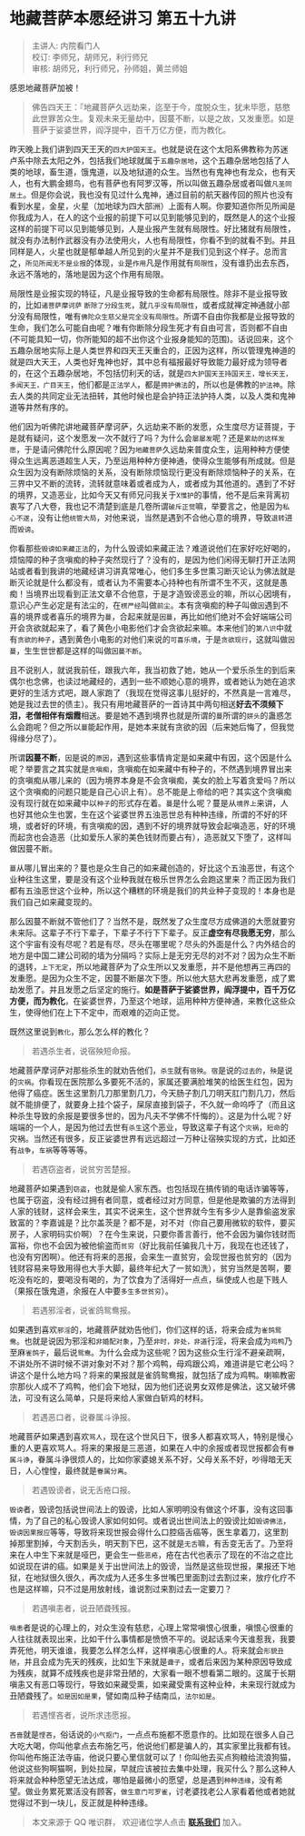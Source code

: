 # 地藏菩萨本愿经讲习 第五十九讲

> 主讲人: 内院看门人 <br />
> 校订: 李师兄，胡师兄，利行师兄 <br />
> 审核: 胡师兄，利行师兄，孙师姐，黄兰师姐 <br />

感恩地藏菩萨加被！

> 佛告四天王：『地藏菩萨久远劫来，迄至于今，度脱众生，犹未毕愿，慈愍此世罪苦众生。复观未来无量劫中，因蔓不断，以是之故，又发重愿。如是菩萨于娑婆世界，阎浮提中，百千万亿方便，而为教化。

昨天晚上我们讲到四天王天的`四大护国天王`。也就是说在这个太阳系佛教称为苏迷卢系中除去太阳之外，包括我们地球就属于`五趣杂居地`，这个五趣杂居地包括了人类的地球，畜生道，饿鬼道，以及地狱道的众生。当然也有鬼神也有龙众，也有天人，也有大鹏金翅鸟，也有菩萨也有阿罗汉等，所以叫做五趣杂居或者叫做`凡圣同居土`。但是你会说，我也没有见过什么鬼神，通过目前的航天器传回的照片也没有看到水星，金星，火星（加地球为四大部洲）上面有人啊。你要知道你所见所闻是你我成为人，在人的这个业报的前提下可以见到能够见到的，既然是人的这个业报这样的前提下可以见到能够见到，人是业报产生就有局限性。好比猪就有局限性，就没有办法制作武器没有办法使用火，人也有局限性，你看不到的就看不到。并且同样是人，火星也就是郁单越人所见到的火星并不是我们见到这个样子。总而言之，`所见所闻无不是业报`的体现，`业`是`作用`凡是作用就有`局限性`，没有谁扔出去东西，永远不落地的，落地是因为这个作用有局限。

局限性是业报实现的特征，凡是业报导致的生命都有局限性。除非不是业报导致的，比如`诸菩萨摩诃萨` `断除了分段生死`，就`几乎没有局限性`，或者成就禅定神通就小部分没有局限性，唯有`佛陀众生慈父是完全没有局限性`。所谓不自由你我都是业报导致的生命，我们怎么可能自由呢？唯有你断除分段生死才有自由可言，否则都不自由(不可能具知一切，你所能知的超不出你这个业报身能知的范围)。话说回来，这个五趣杂居地实际上是人类世界和四天王天重合的，正因为这样，所以管理鬼神道的就是四大天王，人类也好鬼神也好，其中总有福报最好导致能力最好成为领导者的，在这个五趣杂居地，不包括忉利天的话，就是`四大护国天王持国天王，增长天王，多闻天王，广目天王`，他们都是`正法学人`，都是`拥护佛法`的，所以也是佛教的`护法神`。除去人类的共同定业无法扭转，其他时候也是会护持正法护持人类，以及人类和鬼神道等井然有序的。

他们因为听佛陀讲地藏菩萨摩诃萨，久远劫来不断的发愿，众生度尽方证菩提，于是就有疑问，这个发愿发一次不就行了吗？为什么会`屡屡发`呢？还是`累劫的这样发愿`，于是请问佛陀什么原因呢？因为`地藏菩萨`久远劫来普度众生，运用种种方便使得众生远离恶道超生人天，乃至运用种种方便神通，使得众生能够有所成就。但是众生因为没有断除烦恼的关系，没有断除烦恼现行更没有断除烦恼种子的关系，在三界中又不断的流转，流转就意味着或者成为人，或者成为其他道的。遇到了不好的境界，又造恶业，比如今天又有师兄问我关于`X惟护`的事情，他不是后来背离初衷写了八大卷，我也记不清楚到底是几卷所谓`破斥正觉`嘛，举要言之，他是因为`私心不遂`，没有让他`统管大局`，对他来说，当然是遇到不合他心意的境界，导致`退转`进而`毁谤`。

你看那些`毁谤如来藏正法`的，为什么毁谤如来藏正法？难道说他们在家好吃好喝的，烦恼障的种子贪嗔痴的种子突然现行了？没有的，是因为他们闲得无聊打开正法网站或者看到我讲的地藏经讲习讲真常唯心，他们多生多世熏习断灭论认为佛法就是断灭论就是什么都没有，或者认为不需要本心持种也有所谓不生不灭，这就是愚痴！当境界出现看到正法文章不合他意，于是才造毁谤恶业的嘛，所以心因境有，意识心产生必定是有法尘的，在`楞严经`叫做`前尘`。本有贪嗔痴的种子叫做`因`遇到不喜的境界或者喜乐的境界为`蔓`，合起来就是`因蔓`，再比如他们绝对不会好端端公司开会贪欲就起来了，看了黄色小电影他们才会贪欲起来嘛。本来他们的`第八识`中就有`贪欲的种子`，遇到黄色小电影的对他们来说的`可喜乐境`，于是`贪欲现行`，这就叫做`因蔓`，生生世世都是这样的叫做`因蔓不断`。

且不说别人，就说我前任，跟我六年，我当初救了她，她从一个爱乐杀生的到后来偶尔也念佛，也读过地藏经的，遇到一些不顺她心意的境界，或者她认为她在追求更好的生活方式吧，跟人家跑了（我现在觉得这事儿挺好的，不然真是一言难尽，她是我过去世的债主）。我只有用地藏菩萨的一首诗其中两句相送**好去不须频下泪，老僧相伴有烟霞**相送。要是她不遇到境界也就是所谓的`蔓`所谓的`姘头`的蛊惑怎么会跑呢？但之所以`蔓`能起作用，是她本来就有贪欲的因（后来她后悔了，但我觉得缘分尽了）。

所谓**因蔓不断**，`因`是说的`原因`，遇到这些事情肯定是如来藏中有因，这个因是什么呢？举要言之其实就是`贪嗔痴`，贪嗔痴在如来藏中有种子的，不然遇到境界冒出来的贪嗔痴从哪儿来的（因为境界本身是不会贪嗔痴，美女的脸上写着贪爱吗？所以这个贪嗔痴的问题只能是自己心识上有）。总不能是上帝给的吧？其实这个贪嗔痴没有现行就在如来藏中以`种子`的形式存在着。`蔓`是什么呢？蔓是从`境界上`来讲，人也好其他众生也罢，生在这个娑婆世界五浊恶世总有种种违缘，所谓的不好的环境，或者好的环境，有贪嗔痴的因，遇到不好的境界就导致会起嗔造恶，好的环境而起贪也会造恶（比如爱乐人家的美色钱财而要占有），造恶就又下堕了，这样叫做因蔓不断。

`蔓`从哪儿冒出来的？蔓也是众生自己的如来藏创造的，好比这个五浊恶世，有这个业种往生这里，要是没有这个业种我就在极乐世界怎么会跑这里来？而正因为我们都有五浊恶世这个业种，所以这个糟糕的环境是我们的共业种子变现的！本身也是我们自己如来藏变现的。

那么因蔓不断就不管他们了？当然不是，既然发了众生度尽方成佛道的大愿就要穷未来际。这辈子不行下辈子，下辈子不行下下辈子。反正**虚空有尽我愿无穷**，那么这个宇宙有没有尽呢？若是有尽，尽头在哪里呢？尽头的外面是什么？内外结合的地方是中国二建公司砌的墙为分隔吗？实际上是无穷无尽的对不对？因为众生不断的退转，`上下无定`，所以地藏菩萨为了众生所以又发重愿，并不是他想再三再四的发重愿。是因为众生不定，因蔓不断屡次下堕。所以他大慈大悲再发重愿，成了累劫发愿了。并且发愿之后坚定的施行。**如是菩萨于娑婆世界，阎浮提中，百千万亿方便，而为教化**，在娑婆世界，乃至这个地球，运用种种方便神通，来教化这些众生，使得他们在上下不定中，而艰难的迈向正觉。

既然这里说到`教化`，那么怎么样的教化？

> 若遇杀生者，说宿殃短命报。

地藏菩萨摩诃萨对那些杀生的就劝告他们，`杀生`就有`宿殃`。`宿`是说的`过去的`，`殃`是说的`灾祸`。你看现在医院那么多要死不活的，家属还要满脸堆笑的给医生红包，因为他得了癌症。医生这里割几刀那里割几刀，今天肠子割几刀明天肛门割几刀，然后就不能排便了，就要身上挂个袋子，屎尿直接到袋子，不久就一命呜呼了（而且这种杀生导致的余报是要很多世的，因为凡夫不学佛不忏悔的）。这是为什么呢？好端端的一个人，是因为他过去世有`杀生`这个恶业，导致这辈子有这个`灾祸`，`短命`的灾祸。当然还有很多，反正娑婆世界有远远超过一万种让宿殃实现的方式，比如还有`战争`，`车祸`等等等等。

> 若遇窃盗者，说贫穷苦楚报。

地藏菩萨如果遇到`窃盗`，也就是偷人家东西。也包括现在搞传销的电话诈骗等等，也属于窃盗，没有经过拥有者同意，或者经过对方同意，但是他是欺骗的方法得到人家的钱财，这样会来生，其实不说来生，这个世界就今生有多少人是靠偷盗发家致富的？李嘉诚是？比尔盖茨是？都不是，对不对（你自己要用微软的软件，要买房子，人家明码实价啊）？在今生来说，只要你善言善行，他不会因为骗你钱财而富裕，你也不会因为被他偷盗而`贫穷`（好比我前任骗我几十万，我现在也还钱了，也没有穷困啊）。他还有将来的恶报，会来生一直贫穷，会现世报也贫穷的（因为钱财容易来导致用得也大手大脚，最终年纪大了一贫如洗），贫穷当然是苦啊，要吃没有吃的，要喝没有喝的，为了饮食为了活得好一点点，纵使成人也是下贱人（果报在饿鬼道，余报在人中要`多生多世贫穷`）。

> 若遇邪淫者，说雀鸽鸳鸯报。

如果遇到喜欢`邪淫`的，地藏菩萨就劝告他们，你们这样的话，将来会成为`雀鸽鸳鸯`。也就是说因为邪淫和`非婚配对象`，乃至`非时，非处，非道`行淫，将来会成为`鸡鸭`乃至麻`雀鸽子`，最后说`鸳鸯`。为什么会成为这些呢？因为这些众生行淫不避亲疏啊，不讲处所不讲时候不讲对象对不对？那个鸡鸭，母鸡跟公鸡，难道讲是它老公吗？讲这个是什么地方吗？将来的果报就是雀鸽鸳鸯报，就包括了成为鸡鸭。喇嘛教密宗那伙人成不了鸡鸭，他们会下地狱，因为他们还说男女双修是佛法，这又破坏佛法，可没有这么简单，只是将来给人家做白斩鸡的材料。

> 若遇恶口者，说眷属斗诤报。

地藏菩萨如果遇到喜欢`骂人`，现在这个世风日下，很多人都喜欢骂人，特别是慢心重的人更喜欢骂人。将来的果报是三恶道，如果在人中的余报或者现世报都会有`眷属斗诤`，眷属斗诤很烦人的，比如你家婆媳关系不好，父母关系不好，吵得暗无天日，人心惶惶，最终就是`眷属分离`。

> 若遇毁谤者，说无舌疮口报。

`毁谤`者，毁谤包括说世间法上的毁谤，比如人家明明没有做这个坏事，没有这回事情，为了自己的私心毁谤人家如何如何。或者说出世间法上的毁谤比如`毁谤佛法`，`毁谤因果报应`等等，导致将来现世报会得什么口腔癌舌癌等，医生拿着刀，这里割掉那里割掉，今天割舌头，明天割下巴，这不就是`无舌`嘛，有舌变无舌了。乃至将来在人中生下来就是哑巴，更会生一些`恶疮`，疮在古代也表示了现在的不治之症比如说现在讲的癌。如果是关于出世间法上的毁谤，当然是这些现世报，果报还下地狱，在地狱很久很久，再次成为人还多生多世嘴巴里面割过去割过来，放疗化疗不也是这样嘛，只不过是用放射线，谁说割过来割过去一定要刀？

> 若遇嗔恚者，说丑陋聋残报。

`嗔恚`者是说的心理上的，对众生没有慈悲，心理上常常嗔恨心很重，嗔恨心很重的人往往就表现出来，比如干什么事情都是愤愤不平的。说起话来今天谁惹我，我要弄死他，明天谁谁，我要怎么样怎么样，这样嗔恚心很重的人。将来就会`形貌丑陋`，并且会成为先天的残疾，比如生下来就是`聋子`，或者后来因为某种原因导致成为残疾，就算不成残疾也是非常丑陋的，大家看一眼不想看第二眼的。这属于长期嗔恚又有恶口等现行，导致如来藏受熏，如来藏受熏有这种业种，未来现行就成为丑陋聋残了。`如是因如是果`，譬如南瓜种子结南瓜，`法尔如是`。

> 若遇悭吝者，说所求违愿报。

`吝啬`就是`悭吝`，俗话说的`小气抠门`，一点点布施都不愿意作的。比如现在很多人自己大吃大喝，你叫他拿点去布施乞丐，他说他们都是骗人的，其实家里比我都有钱。你叫他布施正法寺庙，他说只要心里信就可以了！你叫他去买点狗粮给流浪狗猫，他说这些狗啊猫啊，到处拉屎，早就应该被拉去集中处理，我买什么？那么这种人将来就会种种愿望无法达成，哪怕是最微小的愿望，总是遇到`种种违缘`，没有希望。做业务累死累活没有顾客，`做生意门可罗雀`，讨老婆找老公人家看着他或者她就觉得过不到一块儿，反正就是种种违缘。

> 本文来源于 QQ 唯识群， 欢迎诸位学人点击 **[联系我们](https://mp.weixin.qq.com/s/lZCfWjmLjgNR165Tx4_bCQ)** 加入。
